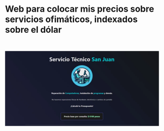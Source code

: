 <h1>Web para colocar mis precios sobre servicios ofimáticos, indexados sobre el dólar</h1>
<br/>
<br/>
<img src="./base.webp"/>

